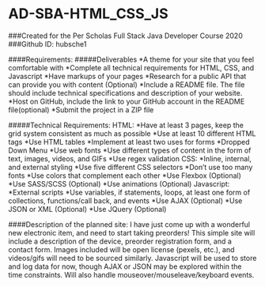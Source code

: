 # AD-SBA-HTML_CSS_JS

###Created for the Per Scholas Full Stack Java Developer Course 2020
###Github ID: hubsche1

####Requirements:
#####Deliverables
*A theme for your site that you feel comfortable with
*Complete all technical requirements for HTML, CSS, and Javascript
*Have markups of your pages
*Research for a public API that can provide you with content (Optional)
*Include a README file. The file should include technical specifications and description of your website.
*Host on GitHub,  include the link to your GitHub account in the README file(optional)
*Submit the project in a ZIP file

#####Technical Requirements:
HTML:
*Have at least 3 pages, keep the grid system consistent as much as possible
*Use at least 10 different HTML tags
*Use HTML tables
*Implement at least two uses for forms
*Dropped Down Menu 
*Use web fonts
*Use different types of content in the form of text, images, videos, and GIFs
*Use regex validation
CSS:
*Inline, internal, and external styling
*Use five different CSS selectors
*Don’t use too many fonts
*Use colors that complement each other
*Use Flexbox (Optional)
*Use SASS/SCSS (Optional)
*Use animations (Optional)
Javascript:
*External scripts
*Use variables, if statements, loops, at least one form of collections, functions/call back, and events
*Use AJAX (Optional) 
*Use JSON or XML (Optional)
*Use JQuery (Optional)

####Description of the planned site:
I have just come up with a wonderful new electronic item, and need to start taking preorders!
This simple site will include a description of the device, preorder registration form, and a contact form.
Images included will be open license (pexels, etc.), and videos/gifs will need to be sourced similarly.
Javascript will be used to store and log data for now, though AJAX or JSON may be explored within the time constraints.
Will also handle mouseover/mouseleave/keyboard events.
